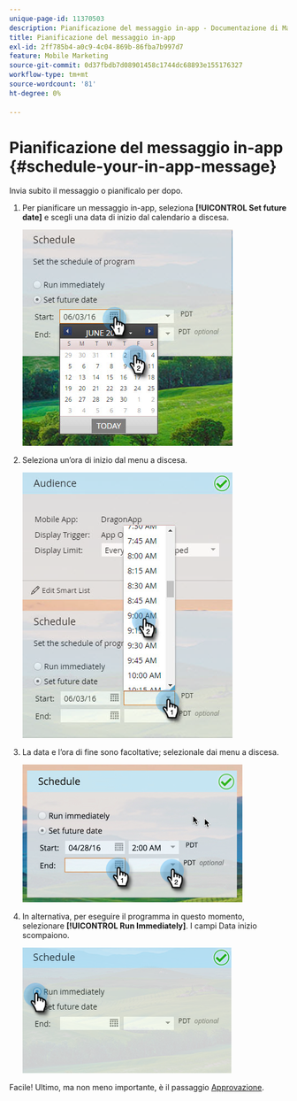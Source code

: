 ```yaml
---
unique-page-id: 11370503
description: Pianificazione del messaggio in-app - Documentazione di Marketo - Documentazione del prodotto
title: Pianificazione del messaggio in-app
exl-id: 2ff785b4-a0c9-4c04-869b-86fba7b997d7
feature: Mobile Marketing
source-git-commit: 0d37fbdb7d08901458c1744dc68893e155176327
workflow-type: tm+mt
source-wordcount: '81'
ht-degree: 0%

---
```


# Pianificazione del messaggio in-app {#schedule-your-in-app-message}

Invia subito il messaggio o pianificalo per dopo.

1. Per pianificare un messaggio in-app, seleziona **[!UICONTROL Set future date]** e scegli una data di inizio dal calendario a discesa.

   ![](assets/schedule-your-in-app-message-1.png)

1. Seleziona un’ora di inizio dal menu a discesa.

   ![](assets/schedule-your-in-app-message-2.png)

1. La data e l’ora di fine sono facoltative; selezionale dai menu a discesa.

   ![](assets/schedule-your-in-app-message-3.png)

1. In alternativa, per eseguire il programma in questo momento, selezionare **[!UICONTROL Run Immediately]**. I campi Data inizio scompaiono.

   ![](assets/schedule-your-in-app-message-4.png)

Facile! Ultimo, ma non meno importante, è il passaggio [Approvazione](/help/marketo/product-docs/mobile-marketing/in-app-messages/sending-your-in-app-message/approve-your-in-app-message.md).
